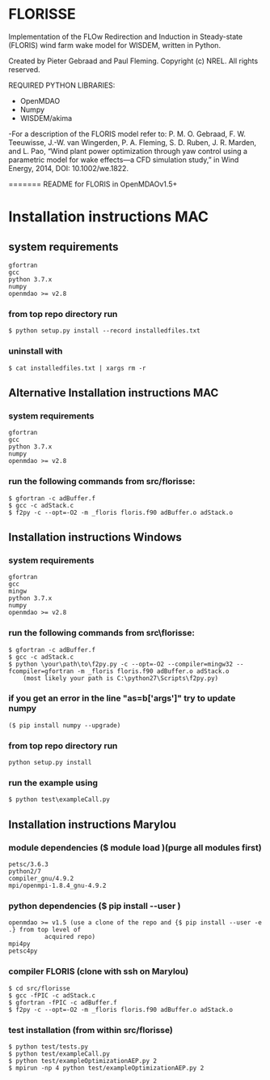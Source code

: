 FLORISSE
======== 

Implementation of the FLOw Redirection and Induction in Steady-state (FLORIS) wind farm wake model for WISDEM, written in Python.

Created by Pieter Gebraad and Paul Fleming. Copyright (c) NREL. All rights reserved. 

REQUIRED PYTHON LIBRARIES:
- OpenMDAO
- Numpy
- WISDEM/akima

-For a description of the FLORIS model refer to: P. M. O. Gebraad, F. W. Teeuwisse, J.-W. van Wingerden, P. A. Fleming, S. D. Ruben, J. R. Marden, and L. Pao, “Wind plant power optimization through yaw control using a parametric model for wake effects—a CFD simulation study,” in Wind Energy, 2014, DOI: 10.1002/we.1822.



=======
README for FLORIS in OpenMDAOv1.5+

# Installation instructions MAC
##  system requirements  
    gfortran  
    gcc  
    python 3.7.x  
    numpy  
    openmdao >= v2.8  
### from top repo directory run  
    $ python setup.py install --record installedfiles.txt  
### uninstall with  
    $ cat installedfiles.txt | xargs rm -r  

## Alternative Installation instructions MAC  
### system requirements  
    gfortran  
    gcc  
    python 3.7.x  
    numpy  
    openmdao >= v2.8  
### run the following commands from src/florisse:  
    $ gfortran -c adBuffer.f  
    $ gcc -c adStack.c  
    $ f2py -c --opt=-O2 -m _floris floris.f90 adBuffer.o adStack.o  
    
    
## Installation instructions Windows  
### system requirements  
    gfortran  
    gcc  
    mingw  
    python 3.7.x  
    numpy  
    openmdao >= v2.8 
### run the following commands from src\florisse:  
    $ gfortran -c adBuffer.f  
    $ gcc -c adStack.c  
    $ python \your\path\to\f2py.py -c --opt=-O2 --compiler=mingw32 --fcompiler=gfortran -m _floris floris.f90 adBuffer.o adStack.o  
        (most likely your path is C:\python27\Scripts\f2py.py)  
### if you get an error in the line "as=b['args']" try to update numpy 
    ($ pip install numpy --upgrade)  
### from top repo directory run 
	python setup.py install
### run the example using  
    $ python test\exampleCall.py  
        

## Installation instructions Marylou  
### module dependencies ($ module load <module name>)(purge all modules first)  
    petsc/3.6.3  
    python2/7  
    compiler_gnu/4.9.2  
    mpi/openmpi-1.8.4_gnu-4.9.2  
### python dependencies ($ pip install --user <package name>)  
    openmdao >= v1.5 (use a clone of the repo and {$ pip install --user -e .} from top level of 
              acquired repo)  
    mpi4py  
    petsc4py      
### compiler FLORIS (clone with ssh on Marylou)  
    $ cd src/florisse  
    $ gcc -fPIC -c adStack.c  
    $ gfortran -fPIC -c adBuffer.f  
    $ f2py -c --opt=-O2 -m _floris floris.f90 adBuffer.o adStack.o  
### test installation (from within src/florisse)  
    $ python test/tests.py  
    $ python test/exampleCall.py  
    $ python test/exampleOptimizationAEP.py 2  
    $ mpirun -np 4 python test/exampleOptimizationAEP.py 2  
